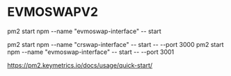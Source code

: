 # EVMOSWAPV2

pm2 start npm --name "evmoswap-interface" -- start

pm2 start npm --name "crswap-interface" -- start -- --port 3000
pm2 start npm --name "evmoswap-interface" -- start -- --port 3001


https://pm2.keymetrics.io/docs/usage/quick-start/
